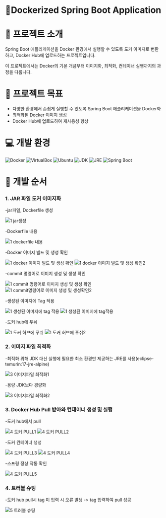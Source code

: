 # 🐳Dockerized Spring Boot Application

# 📝 프로젝트 소개
Spring Boot 애플리케이션을 Docker 환경에서 실행할 수 있도록 도커 이미지로 변환하고, Docker Hub에 업로드하는 프로젝트입니다. 

이 프로젝트에서는 Docker의 기본 개념부터 이미지화, 최적화, 컨테이너 실행까지의 과정을 다룹니다.

# 🎯 프로젝트 목표
- 다양한 환경에서 손쉽게 실행할 수 있도록 Spring Boot 애플리케이션을 Docker화
- 최적화된 Docker 이미지 생성
- Docker Hub에 업로드하여 재사용성 향상

# 💻 개발 환경

<img src="https://img.shields.io/badge/Docker-2496ED?style=for-the-badge&logo=docker&logoColor=white" alt="Docker" /> <img src="https://img.shields.io/badge/VirtualBox-4B6E8E?style=for-the-badge&logo=virtualbox&logoColor=white" alt="VirtualBox" /> <img src="https://img.shields.io/badge/Ubuntu-E95420?style=for-the-badge&logo=ubuntu&logoColor=white" alt="Ubuntu" /> <img src="https://img.shields.io/badge/JDK-007396?style=for-the-badge&logo=openjdk&logoColor=white" alt="JDK" /> <img src="https://img.shields.io/badge/JRE-007396?style=for-the-badge&logo=openjdk&logoColor=white" alt="JRE" /> <img src="https://img.shields.io/badge/Spring_Boot-6DB33F?style=for-the-badge&logo=springboot&logoColor=white" alt="Spring Boot" /> 

# 🔨 개발 순서
### 1. JAR 파일 도커 이미지화

   -jar파일, Dockerfile 생성
   
   ![1  jar생성](https://github.com/user-attachments/assets/100a6f49-a4d1-433c-9410-0e220c6fa56c)

   -Dockerfile 내용
   
   ![1  dockerfile 내용](https://github.com/user-attachments/assets/a2dc7953-e3d1-4edf-ae2e-b1a8f34c1d40)

   -Docker 이미지 빌드 및 생성 확인
   
   ![1  docker 이미지 빌드 및 생성 확인](https://github.com/user-attachments/assets/a2358dd8-588d-431f-9893-ff566effc19f)
   ![1  docker 이미지 빌드 및 생성 확인2](https://github.com/user-attachments/assets/3771ef00-a902-45c4-81a4-b833fa3cd024)

   -commit 명령어로 이미지 생성 및 생성 확인
   
   ![1  commit 명령어로 이미지 생성 및 생성 확인](https://github.com/user-attachments/assets/60f77a3e-0893-4b29-bc48-af06e968d26e)
   ![1  commit명령어로 이미지 생성 및 생성확인2](https://github.com/user-attachments/assets/b0344a85-e562-4e33-823a-b3b9ecbd660d)

   -생성된 이미지에 Tag 적용
   
   ![1  생성된 이미지에 tag 적용](https://github.com/user-attachments/assets/4a4ee799-df4d-4894-8324-34f9e3a36710)
   ![1  생성된 이미지에 tag적용](https://github.com/user-attachments/assets/556083f3-587d-4470-abbd-e5db04bf0fe7)

   -도커 hub에 푸쉬
   
   ![1  도커 허브에 푸쉬](https://github.com/user-attachments/assets/914a430c-dfe0-436b-9cf6-f7fafd445cf1)
   ![1  도커 허브에 푸쉬2](https://github.com/user-attachments/assets/09bf655f-b913-413c-abfc-73e4540d4668)

### 2. 이미지 파일 최적화

   -최적화 위해 JDK 대신 실행에 필요한 최소 환경만 제공하는 JRE를 사용(eclipse-temurin:17-jre-alpine)
   
   ![3  이미지파일 최적화1](https://github.com/user-attachments/assets/a5738da7-0d9f-4a8e-b297-f0154beb08dc)

   -용량 JDK보다 경량화
   
   ![3  이미지파일 최적화2](https://github.com/user-attachments/assets/0b3f3e11-5a58-480d-892c-4cc750aacd46)

   
### 3. Docker Hub Pull 받아와 컨테이너 생성 및 실행
   
   -도커 hub에서 pull
   
   ![4  도커 PULL1](https://github.com/user-attachments/assets/a715a6a6-b292-4463-909e-4e529288a89a)
   ![4  도커 PULL2](https://github.com/user-attachments/assets/bcea622f-7a07-4fb8-9015-eee94e6aa05c)

   -도커 컨테이너 생성

   ![4  도커 PULL3](https://github.com/user-attachments/assets/9d5d9767-ff78-415a-958f-bca20a5cd21a)
   ![4  도커 PULL4](https://github.com/user-attachments/assets/cda22e4a-6278-4764-bf89-6574593930ad)

   -스프링 정상 작동 확인
   
   ![4  도커 PULL5](https://github.com/user-attachments/assets/2831a408-f917-479b-8e50-7f4b83e8367f)

### 4. 트러블 슈팅
   
   -도커 hub pull시 tag 미 입력 시 오류 발생 -> tag 입력하여 pull 성공

   ![5  트러블 슈팅](https://github.com/user-attachments/assets/1b7aa5bc-0984-4925-bc40-5143f46de616)

   




      
